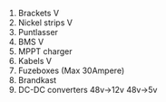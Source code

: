 1. Brackets  V  
2. Nickel strips V
3. Puntlasser 
4. BMS V
5. MPPT charger 
6. Kabels V
7. Fuzeboxes (Max 30Ampere)
8. Brandkast 
9. DC-DC converters 48v->12v 48v->5v
